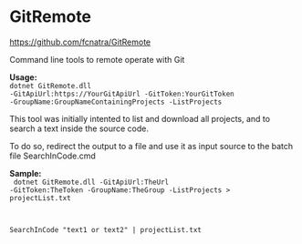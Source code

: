 # GitRemote
https://github.com/fcnatra/GitRemote

Command line tools to remote operate with Git

<strong>Usage:</strong>
<br/><code>dotnet GitRemote.dll -GitApiUrl:https://YourGitApiUrl -GitToken:YourGitToken -GroupName:GroupNameContainingProjects -ListProjects
</code>

This tool was initially intented to list and download all projects, and to search a text inside the source code.

To do so, redirect the output to a file and use it as input source to the batch file SearchInCode.cmd

<b>Sample:</b>
<br/><code>
dotnet GitRemote.dll -GitApiUrl:TheUrl -GitToken:TheToken -GroupName:TheGroup -ListProjects > projectList.txt

SearchInCode "text1 or text2" | projectList.txt
</code>
